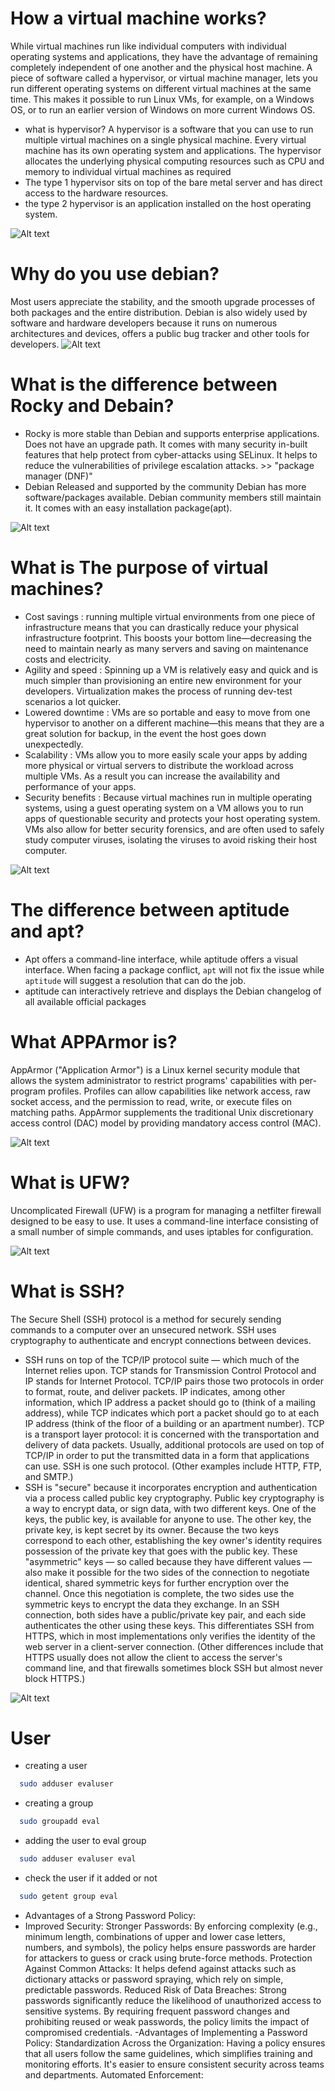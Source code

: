 # How a virtual machine works?
While virtual machines run like individual computers with individual operating systems and applications,
they have the advantage of remaining completely independent of one another and the physical host machine.
A piece of software called a hypervisor, or virtual machine manager, lets you run different operating systems on different virtual machines at the same time.
This makes it possible to run Linux VMs, for example, on a Windows OS, or to run an earlier version of Windows on more current Windows OS.
- what is hypervisor?
A hypervisor is a software that you can use to run multiple virtual machines on a single physical machine.
Every virtual machine has its own operating system and applications.
The hypervisor allocates the underlying physical computing resources such as CPU and memory to individual virtual machines as required
- The type 1 hypervisor sits on top of the bare metal server and has direct access to the hardware resources.
- the type 2 hypervisor is an application installed on the host operating system.

![Alt text](https://www.stackscale.com/wp-content/uploads/2023/02/Hypervisors-stackscale.jpg)

# Why do you use debian?
Most users appreciate the stability, and the smooth upgrade processes of both packages and the entire distribution.
Debian is also widely used by software and hardware developers because it runs on numerous architectures and devices,
offers a public bug tracker and other tools for developers.
![Alt text](https://blog.desdelinux.net/wp-content/uploads/2018/06/Debian-10-830x472.jpg)

# What is the difference between Rocky and Debain?
  - Rocky is more stable than Debian and supports enterprise applications.
  Does not have an upgrade path.
  It comes with many security in-built features that help protect from cyber-attacks using SELinux.
  It helps to reduce the vulnerabilities of privilege escalation attacks. >> "package manager (DNF)"
- Debian Released and supported by the community
  Debian has more software/packages available.
  Debian community members still maintain it.
  It comes with an easy installation package(apt).
  
![Alt text](https://hackaday.com/wp-content/uploads/2021/06/rocky-linux-featured.jpg)

# What is The purpose of virtual machines?
- Cost savings : 
  running multiple virtual environments from one piece of infrastructure means that you can drastically reduce your physical infrastructure footprint.
  This boosts your bottom line—decreasing the need to maintain nearly as many servers and saving on maintenance costs and electricity.
- Agility and speed : 
  Spinning up a VM is relatively easy and quick and is much simpler than provisioning an entire new environment for your developers.
  Virtualization makes the process of running dev-test scenarios a lot quicker.
- Lowered downtime : 
  VMs are so portable and easy to move from one hypervisor to another on a different machine—this means that they are a great solution for backup,
  in the event the host goes down unexpectedly.
- Scalability : 
  VMs allow you to more easily scale your apps by adding more physical or virtual servers to distribute the workload across multiple VMs.
  As a result you can increase the availability and performance of your apps.
- Security benefits : 
  Because virtual machines run in multiple operating systems,
  using a guest operating system on a VM allows you to run apps of questionable security and protects your host operating system.
  VMs also allow for better security forensics, and are often used to safely study computer viruses,
  isolating the viruses to avoid risking their host computer.

![Alt text](https://cdn-dynmedia-1.microsoft.com/is/image/microsoftcorp/what-is-a-virtual-machine_overview-img?resMode=sharp2&op_usm=1.5,0.65,15,0&wid=2560&hei=862&qlt=95)

# The difference between aptitude and apt?
- Apt offers a command-line interface, while aptitude offers a visual interface. When facing a package conflict, `apt` will not fix the issue while `aptitude` will suggest a resolution that can do the job.
- aptitude can interactively retrieve and displays the Debian changelog of all available official packages

# What APPArmor is?
AppArmor ("Application Armor") is a Linux kernel security module that allows the system administrator to restrict programs' capabilities with per-program profiles. Profiles can allow capabilities like network access, raw socket access, and the permission to read, write, or execute files on matching paths. AppArmor supplements the traditional Unix discretionary access control (DAC) model by providing mandatory access control (MAC).

![Alt text](https://upload.wikimedia.org/wikipedia/commons/thumb/b/ba/AppArmor_logo.svg/440px-AppArmor_logo.svg.png)

# What is UFW?
Uncomplicated Firewall (UFW) is a program for managing a netfilter firewall designed to be easy to use. It uses a command-line interface consisting of a small number of simple commands, and uses iptables for configuration.

![Alt text](https://docs.vultr.com/public/doc-assets/1783/1f939acc6b9bb99c.webp)

# What is SSH?
The Secure Shell (SSH) protocol is a method for securely sending commands to a computer over an unsecured network. SSH uses cryptography to authenticate and encrypt connections between devices.
- SSH runs on top of the TCP/IP protocol suite — which much of the Internet relies upon. TCP stands for Transmission Control Protocol and IP stands for Internet Protocol. TCP/IP pairs those two protocols in order to format, route, and deliver packets. IP indicates, among other information, which IP address a packet should go to (think of a mailing address), while TCP indicates which port a packet should go to at each IP address (think of the floor of a building or an apartment number).
TCP is a transport layer protocol: it is concerned with the transportation and delivery of data packets. Usually, additional protocols are used on top of TCP/IP in order to put the transmitted data in a form that applications can use. SSH is one such protocol. (Other examples include HTTP, FTP, and SMTP.)
- SSH is "secure" because it incorporates encryption and authentication via a process called public key cryptography. Public key cryptography is a way to encrypt data, or sign data, with two different keys. One of the keys, the public key, is available for anyone to use. The other key, the private key, is kept secret by its owner. Because the two keys correspond to each other, establishing the key owner's identity requires possession of the private key that goes with the public key.
These "asymmetric" keys — so called because they have different values — also make it possible for the two sides of the connection to negotiate identical, shared symmetric keys for further encryption over the channel. Once this negotiation is complete, the two sides use the symmetric keys to encrypt the data they exchange.
In an SSH connection, both sides have a public/private key pair, and each side authenticates the other using these keys. This differentiates SSH from HTTPS, which in most implementations only verifies the identity of the web server in a client-server connection. (Other differences include that HTTPS usually does not allow the client to access the server's command line, and that firewalls sometimes block SSH but almost never block HTTPS.)

![Alt text](https://miro.medium.com/v2/resize:fit:1024/0*tgrMTzwM0nO7DDjQ.png)

# User
- creating a user
```bash
  sudo adduser evaluser
```
- creating a group
```bash
  sudo groupadd eval
```
- adding the user to eval group
```bash
  sudo adduser evaluser eval
```
- check the user if it added or not
```bash
  sudo getent group eval
```

- Advantages of a Strong Password Policy:
- Improved Security:
Stronger Passwords: By enforcing complexity (e.g., minimum length, combinations of upper and lower case letters, numbers, and symbols), the policy helps ensure passwords are harder for attackers to guess or crack using brute-force methods.
Protection Against Common Attacks: It helps defend against attacks such as dictionary attacks or password spraying, which rely on simple, predictable passwords.
Reduced Risk of Data Breaches:
Strong passwords significantly reduce the likelihood of unauthorized access to sensitive systems. By requiring frequent password changes and prohibiting reused or weak passwords, the policy limits the impact of compromised credentials.
-Advantages of Implementing a Password Policy:
Standardization Across the Organization:
Having a policy ensures that all users follow the same guidelines, which simplifies training and monitoring efforts. It's easier to ensure consistent security across teams and departments.
Automated Enforcement:


  

















